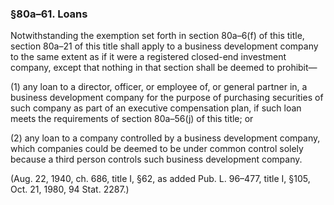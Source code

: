 ### §80a–61. Loans ###

Notwithstanding the exemption set forth in section 80a–6(f) of this title, section 80a–21 of this title shall apply to a business development company to the same extent as if it were a registered closed-end investment company, except that nothing in that section shall be deemed to prohibit—

(1) any loan to a director, officer, or employee of, or general partner in, a business development company for the purpose of purchasing securities of such company as part of an executive compensation plan, if such loan meets the requirements of section 80a–56(j) of this title; or

(2) any loan to a company controlled by a business development company, which companies could be deemed to be under common control solely because a third person controls such business development company.

(Aug. 22, 1940, ch. 686, title I, §62, as added Pub. L. 96–477, title I, §105, Oct. 21, 1980, 94 Stat. 2287.)